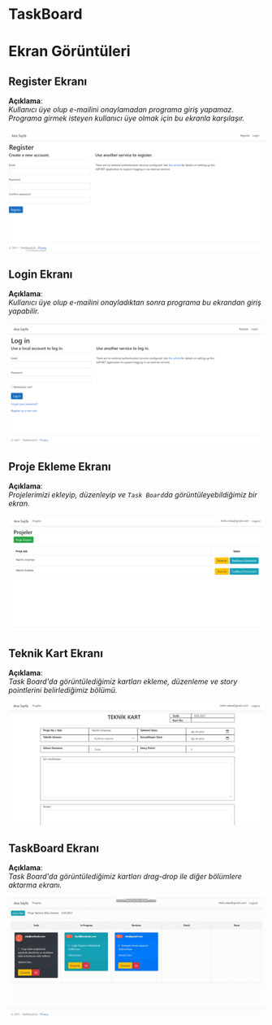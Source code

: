 # TaskBoard

# Ekran Görüntüleri
## Register Ekranı
<b>Açıklama</b>:<br>
<i>Kullanıcı üye olup e-mailini onaylamadan programa giriş yapamaz. Programa girmek isteyen kullanıcı üye olmak için bu ekranla karşılaşır.</i><br><br>
![Screen](Screenshot/register.PNG)


## Login Ekranı
<b>Açıklama</b>:<br>
<i>Kullanıcı üye olup e-mailini onayladıktan sonra programa bu ekrandan giriş yapabilir.</i><br><br>
![Screen](Screenshot/login.PNG)


## Proje Ekleme Ekranı
<b>Açıklama</b>:<br>
<i>Projelerimizi ekleyip, düzenleyip ve ```Task Board```da görüntüleyebildiğimiz bir ekran.</i><br><br>
![Screen](Screenshot/addprojects.PNG)


## Teknik Kart Ekranı
<b>Açıklama</b>:<br>
<i>Task Board'da görüntülediğimiz kartları ekleme, düzenleme ve story pointlerini belirlediğimiz bölümü.</i><br><br>
![Screen](Screenshot/teknikkart.PNG)


## TaskBoard Ekranı
<b>Açıklama</b>:<br>
<i>Task Board'da görüntülediğimiz kartları drag-drop ile diğer bölümlere aktarma ekranı.</i><br><br>
![Screen](Screenshot/dragdrop.gif)

